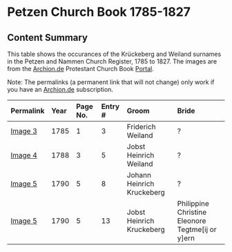 # Petzen Church Book 1785-1827

## Content Summary 

This table shows the occurances of the Krückeberg and Weiland surnames in the Petzen and Nammen Church Register, 1785 to 1827. 
The images are from the [Archion.de](https://archion.de) Protestant Church Book [Portal](https://www.archion.de). 

Note: The permalinks (a permanent link that will not change) only work if you have an [Archion.de](https://www.archion.de) subscription.

<!--
Just use <https://archion.de/....> for the permalink, and locallinks for the images, li e
-->
|Permalink|Year|Page No.|Entry #|Groom |Bride |
| :---| :---| :---| :---| :---| :---|
|[Image 3][3] |1785|1|3|Friderich Weiland|?|
|[Image 4][4] |1788|3|5|Jobst Heinrich Weiland|?|
|[Image 5][5] |1790|5|8|Johann Heinrich Kruckeberg|?|
|[Image 5][5] |1790|5|13|Jobst Heinrich Kruckeberg|Philippine Christine Eleonore Tegtme[ij or y]ern|
              
[3]: https://www.archion.de/p/e11abbc73d/
[4]: https://www.archion.de/p/ae55fafcc8/
[5]: https://www.archion.de/p/40fbbf3938/
